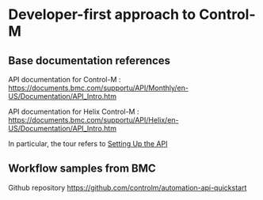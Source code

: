 # Developer-first approach to Control-M

## Base documentation references
API documentation for Control-M : <https://documents.bmc.com/supportu/API/Monthly/en-US/Documentation/API_Intro.htm>

API documentation for Helix Control-M : <https://documents.bmc.com/supportu/API/Helix/en-US/Documentation/API_Intro.htm>

In particular, the tour refers to [Setting Up the API](https://documents.bmc.com/supportu/API/Helix/en-US/Documentation/API_H_SettingUp.htm)

## Workflow samples from BMC
Github repository <https://github.com/controlm/automation-api-quickstart>

